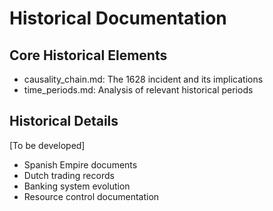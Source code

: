 # Historical Documentation

## Core Historical Elements
- causality_chain.md: The 1628 incident and its implications
- time_periods.md: Analysis of relevant historical periods

## Historical Details
[To be developed]
- Spanish Empire documents
- Dutch trading records
- Banking system evolution
- Resource control documentation